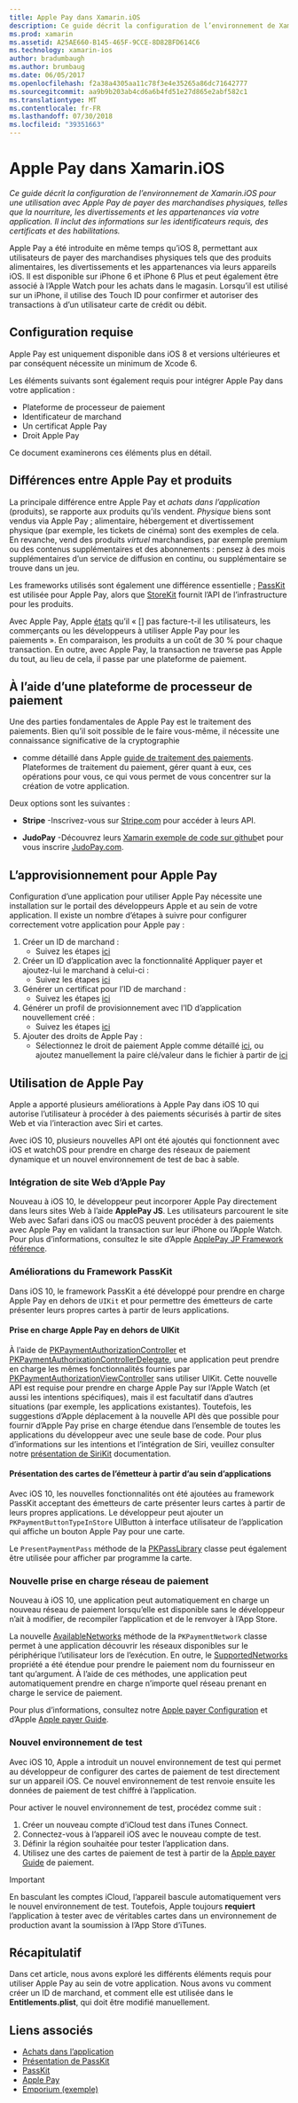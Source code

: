```yaml
---
title: Apple Pay dans Xamarin.iOS
description: Ce guide décrit la configuration de l’environnement de Xamarin.iOS pour une utilisation avec Apple Pay de payer des marchandises physiques, telles que la nourriture, les divertissements et les appartenances via votre application. Il inclut des informations sur les identificateurs requis, des certificats et des habilitations.
ms.prod: xamarin
ms.assetid: A25AE660-B145-465F-9CCE-8D82BFD614C6
ms.technology: xamarin-ios
author: bradumbaugh
ms.author: brumbaug
ms.date: 06/05/2017
ms.openlocfilehash: f2a38a4305aa11c78f3e4e35265a86dc71642777
ms.sourcegitcommit: aa9b9b203ab4cd6a6b4fd51e27d865e2abf582c1
ms.translationtype: MT
ms.contentlocale: fr-FR
ms.lasthandoff: 07/30/2018
ms.locfileid: "39351663"
---
```

# <a name="apple-pay-in-xamarinios"></a>Apple Pay dans Xamarin.iOS

_Ce guide décrit la configuration de l’environnement de Xamarin.iOS pour une utilisation avec Apple Pay de payer des marchandises physiques, telles que la nourriture, les divertissements et les appartenances via votre application. Il inclut des informations sur les identificateurs requis, des certificats et des habilitations._

Apple Pay a été introduite en même temps qu’iOS 8, permettant aux utilisateurs de payer des marchandises physiques tels que des produits alimentaires, les divertissements et les appartenances via leurs appareils iOS. Il est disponible sur iPhone 6 et iPhone 6 Plus et peut également être associé à l’Apple Watch pour les achats dans le magasin. Lorsqu’il est utilisé sur un iPhone, il utilise des Touch ID pour confirmer et autoriser des transactions à d’un utilisateur carte de crédit ou débit.

## <a name="requirements"></a>Configuration requise

Apple Pay est uniquement disponible dans iOS 8 et versions ultérieures et par conséquent nécessite un minimum de Xcode 6.

Les éléments suivants sont également requis pour intégrer Apple Pay dans votre application :

 - Plateforme de processeur de paiement
 - Identificateur de marchand
 - Un certificat Apple Pay
 - Droit Apple Pay

Ce document examinerons ces éléments plus en détail.

## <a name="differences-between-apple-pay-and-iap"></a>Différences entre Apple Pay et produits

La principale différence entre Apple Pay et *achats dans l’application* (produits), se rapporte aux produits qu’ils vendent. *Physique* biens sont vendus via Apple Pay ; alimentaire, hébergement et divertissement physique (par exemple, les tickets de cinéma) sont des exemples de cela. En revanche, vend des produits *virtuel* marchandises, par exemple premium ou des contenus supplémentaires et des abonnements : pensez à des mois supplémentaires d’un service de diffusion en continu, ou supplémentaire se trouve dans un jeu.

Les frameworks utilisés sont également une différence essentielle ; [PassKit](https://developer.apple.com/library/ios/documentation/PassKit/Reference/PKPaymentAuthorizationViewController_Ref/) est utilisée pour Apple Pay, alors que [StoreKit](https://developer.apple.com/library/ios/documentation/PassKit/Reference/PKPaymentAuthorizationViewController_Ref/) fournit l’API de l’infrastructure pour les produits.

Avec Apple Pay, Apple [états](https://developer.apple.com/apple-pay/Getting-Started-with-Apple-Pay.pdf) qu’il « [] pas facture-t-il les utilisateurs, les commerçants ou les développeurs à utiliser Apple Pay pour les paiements ». En comparaison, les produits a un coût de 30 % pour chaque transaction. En outre, avec Apple Pay, la transaction ne traverse pas Apple du tout, au lieu de cela, il passe par une plateforme de paiement.

## <a name="using-a-payment-processor-platform"></a>À l’aide d’une plateforme de processeur de paiement

Une des parties fondamentales de Apple Pay est le traitement des paiements. Bien qu’il soit possible de le faire vous-même, il nécessite une connaissance significative de la cryptographie
- comme détaillé dans Apple [guide de traitement des paiements](https://developer.apple.com/library/ios/ApplePay_Guide/ProcessPayment.html).
Plateformes de traitement du paiement, gérer quant à eux, ces opérations pour vous, ce qui vous permet de vous concentrer sur la création de votre application.

Deux options sont les suivantes :

- **Stripe** -Inscrivez-vous sur [Stripe.com](https://stripe.com/) pour accéder à leurs API.

- **JudoPay** -Découvrez leurs [Xamarin exemple de code sur github](https://github.com/Judopay/Xamarin-Sample-App)et pour vous inscrire [JudoPay.com](https://www.judopay.com/).

## <a name="provisioning-for-apple-pay"></a>L’approvisionnement pour Apple Pay

Configuration d’une application pour utiliser Apple Pay nécessite une installation sur le portail des développeurs Apple et au sein de votre application. Il existe un nombre d’étapes à suivre pour configurer correctement votre application pour Apple pay :

1. Créer un ID de marchand :
    - Suivez les étapes [ici](~/ios/deploy-test/provisioning/capabilities/apple-pay-capabilities.md#merchantid)
2. Créer un ID d’application avec la fonctionnalité Appliquer payer et ajoutez-lui le marchand à celui-ci :
    - Suivez les étapes [ici](~/ios/deploy-test/provisioning/capabilities/apple-pay-capabilities.md#appid)
3. Générer un certificat pour l’ID de marchand :
    - Suivez les étapes [ici](~/ios/deploy-test/provisioning/capabilities/apple-pay-capabilities.md#certificate)
4. Générer un profil de provisionnement avec l’ID d’application nouvellement créé :
    - Suivez les étapes [ici](~/ios/get-started/installation/device-provisioning/manual-provisioning.md#provisioning)
5. Ajouter des droits de Apple Pay :
    - Sélectionnez le droit de paiement Apple comme détaillé [ici](~/ios/deploy-test/provisioning/entitlements.md), ou ajoutez manuellement la paire clé/valeur dans le fichier à partir de [ici](~/ios/deploy-test/provisioning/entitlements.md)

## <a name="working-with-apple-pay"></a>Utilisation de Apple Pay

Apple a apporté plusieurs améliorations à Apple Pay dans iOS 10 qui autorise l’utilisateur à procéder à des paiements sécurisés à partir de sites Web et via l’interaction avec Siri et cartes.

Avec iOS 10, plusieurs nouvelles API ont été ajoutés qui fonctionnent avec iOS et watchOS pour prendre en charge des réseaux de paiement dynamique et un nouvel environnement de test de bac à sable.

### <a name="apple-pay-website-integration"></a>Intégration de site Web d’Apple Pay

Nouveau à iOS 10, le développeur peut incorporer Apple Pay directement dans leurs sites Web à l’aide **ApplePay JS**. Les utilisateurs parcourent le site Web avec Safari dans iOS ou macOS peuvent procéder à des paiements avec Apple Pay en validant la transaction sur leur iPhone ou l’Apple Watch. Pour plus d’informations, consultez le site d’Apple [ApplePay JP Framework référence](https://developer.apple.com/reference/applepayjs).

### <a name="passkit-framework-enhancements"></a>Améliorations du Framework PassKit

Dans iOS 10, le framework PassKit a été développé pour prendre en charge Apple Pay en dehors de `UIKit` et pour permettre des émetteurs de carte présenter leurs propres cartes à partir de leurs applications.


#### <a name="supporting-apple-pay-outside-of-uikit"></a>Prise en charge Apple Pay en dehors de UIKit

À l’aide de [PKPaymentAuthorizationController](https://developer.apple.com/reference/passkit/pkpaymentauthorizationcontroller) et [PKPaymentAuthorixationControllerDelegate](https://developer.apple.com/reference/passkit/pkpaymentauthorizationcontrollerdelegate), une application peut prendre en charge les mêmes fonctionnalités fournies par [ PKPaymentAuthorizationViewController](https://developer.apple.com/reference/passkit/pkpaymentauthorizationviewcontroller) sans utiliser UIKit. Cette nouvelle API est requise pour prendre en charge Apple Pay sur l’Apple Watch (et aussi les intentions spécifiques), mais il est facultatif dans d’autres situations (par exemple, les applications existantes). Toutefois, les suggestions d’Apple déplacement à la nouvelle API dès que possible pour fournir d’Apple Pay prise en charge étendue dans l’ensemble de toutes les applications du développeur avec une seule base de code. Pour plus d’informations sur les intentions et l’intégration de Siri, veuillez consulter notre [présentation de SiriKit](~/ios/platform/sirikit/index.md) documentation.

#### <a name="presenting-issuer-cards-from-within-apps"></a>Présentation des cartes de l’émetteur à partir d’au sein d’applications

Avec iOS 10, les nouvelles fonctionnalités ont été ajoutées au framework PassKit acceptant des émetteurs de carte présenter leurs cartes à partir de leurs propres applications. Le développeur peut ajouter un `PKPaymentButtonTypeInStore` UIButton à interface utilisateur de l’application qui affiche un bouton Apple Pay pour une carte.

Le `PresentPaymentPass` méthode de la [PKPassLibrary](https://developer.apple.com/reference/passkit/pkpasslibrary) classe peut également être utilisée pour afficher par programme la carte.

### <a name="new-payment-network-support"></a>Nouvelle prise en charge réseau de paiement

Nouveau à iOS 10, une application peut automatiquement en charge un nouveau réseau de paiement lorsqu’elle est disponible sans le développeur n’ait à modifier, de recompiler l’application et de le renvoyer à l’App Store.

La nouvelle [AvailableNetworks](https://developer.apple.com/reference/passkit/pkpaymentrequest/1833288-availablenetworks) méthode de la `PKPaymentNetwork` classe permet à une application découvrir les réseaux disponibles sur le périphérique l’utilisateur lors de l’exécution. En outre, le [SupportedNetworks](https://developer.apple.com/reference/passkit/pkpaymentrequest/1619329-supportednetworks) propriété a été étendue pour prendre le paiement nom du fournisseur en tant qu’argument. À l’aide de ces méthodes, une application peut automatiquement prendre en charge n’importe quel réseau prenant en charge le service de paiement.

Pour plus d’informations, consultez notre [Apple payer Configuration](~/ios/platform/apple-pay.md) et d’Apple [Apple payer Guide](https://developer.apple.com/apple-pay/).

### <a name="new-testing-environment"></a>Nouvel environnement de test

Avec iOS 10, Apple a introduit un nouvel environnement de test qui permet au développeur de configurer des cartes de paiement de test directement sur un appareil iOS. Ce nouvel environnement de test renvoie ensuite les données de paiement de test chiffré à l’application.

Pour activer le nouvel environnement de test, procédez comme suit :

1. Créer un nouveau compte d’iCloud test dans iTunes Connect.
2. Connectez-vous à l’appareil iOS avec le nouveau compte de test.
3. Définir la région souhaitée pour tester l’application dans.
4. Utilisez une des cartes de paiement de test à partir de la [Apple payer Guide](https://developer.apple.com/apple-pay/) de paiement.

> [!IMPORTANT]
> En basculant les comptes iCloud, l’appareil bascule automatiquement vers le nouvel environnement de test. Toutefois, Apple toujours **requiert** l’application à tester avec de véritables cartes dans un environnement de production avant la soumission à l’App Store d’iTunes.

## <a name="summary"></a>Récapitulatif

Dans cet article, nous avons exploré les différents éléments requis pour utiliser Apple Pay au sein de votre application. Nous avons vu comment créer un ID de marchand, et comment elle est utilisée dans le **Entitlements.plist**, qui doit être modifié manuellement.

## <a name="related-links"></a>Liens associés

- [Achats dans l’application](~/ios/platform/in-app-purchasing/index.md)
- [Présentation de PassKit](~/ios/platform/passkit.md)
- [PassKit](https://developer.apple.com/library/ios/documentation/PassKit/Reference/PKPaymentAuthorizationViewController_Ref/)
- [Apple Pay](https://developer.apple.com/apple-pay/)
- [Emporium (exemple)](https://developer.xamarin.com/samples/monotouch/ios9/Emporium/)

